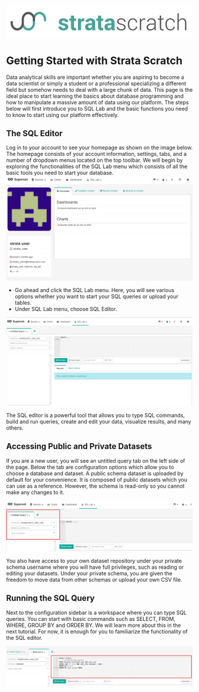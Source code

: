 [![strata scratch](../../assets/sslogo.jpg)](https://stratascratch.com)

# Getting Started with Strata Scratch
Data analytical skills are important whether you are aspiring to become a data scientist or simply a student or a professional specializing a different field but somehow needs to deal with a large chunk of data. This page is the ideal place to start learning the basics about database programming and how to manipulate a massive amount of data using our platform. The steps below will first introduce you to SQL Lab and the basic functions you need to know to start using our platform effectively.

## The SQL Editor
Log in to your account to see your homepage as shown on the image below. The homepage consists of your account information, settings, tabs, and a number of dropdown menus located on the top toolbar. We will begin by exploring the functionalities of the SQL Lab menu which consists of all the basic tools you need to start your database. 
![strata scratch](assets/sql_editor_dashboard.png)

- Go ahead and click the SQL Lab menu. Here, you will see various options whether you want to start your SQL queries or upload your tables. 
- Under SQL Lab menu, choose SQL Editor.

![strata scratch](assets/sql_editor.png)


The SQL editor is a powerful tool that allows you to type SQL commands, build and run queries, create and edit your data, visualize results, and many others.

## Accessing Public and Private Datasets
If you are a new user, you will see an untitled query tab on the left side of the page. Below the tab are configuration options which allow you to choose a database and dataset. A public schema dataset is uploaded by default for your convenience. It is composed of public datasets which you can use as a reference. However, the schema is read-only so you cannot make any changes to it.

![strata scratch](assets/lefthandconfig.png)

You also have access to your own dataset repository under your private schema username where you will have full privileges, such as reading or editing your datasets. Under your private schema, you are given the freedom to move data from other schemas or upload your own CSV file.

## Running the SQL Query

Next to the configuration sidebar is a workspace where you can type SQL queries. You can start with basic commands such as SELECT, FROM, WHERE, GROUP BY and ORDER BY. We will learn more about this in the next tutorial. For now, it is enough for you to familiarize the functionality of the SQL editor. 

![strata scratch](assets/righthand_editor.png)

